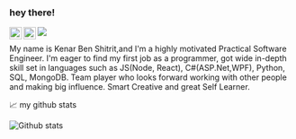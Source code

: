 ### hey there! 

<a href="https://www.linkedin.com/in/kenar-shitrit/">
  <img align="left" alt="Abhishek's LinkedIN" width="22px" src="https://raw.githubusercontent.com/peterthehan/peterthehan/master/assets/linkedin.svg" />
</a>
<a href="https://www.instagram.com/kenar_shitrit/">
  <img align="left" alt="Abhishek's Instagram" width="22px" src="https://raw.githubusercontent.com/hussainweb/hussainweb/main/icons/instagram.png" />  
</a>


![](https://visitor-badge.glitch.me/badge?page_id=bloodwarrior)
<br />



My name is Kenar Ben Shitrit,and I'm a highly motivated Practical Software Engineer.
I'm eager to find my first job as a programmer, got wide in-depth skill set in languages such as JS(Node, React), C#(ASP.Net,WPF), Python, SQL, MongoDB.
Team player who looks forward working with other people and making big influence. Smart Creative and great Self Learner.
<br />

📈 my github stats


<p align="center"> <img align="left" src="https://github-readme-stats.vercel.app/api?username=bloodwarriorr&theme=dracula&hide=prs,contribs" alt="Github stats" />






